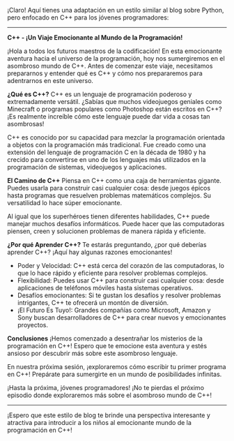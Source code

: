 ¡Claro! Aquí tienes una adaptación en un estilo similar al blog sobre Python, pero enfocado en C++ para los jóvenes programadores:

---

**C++ - ¡Un Viaje Emocionante al Mundo de la Programación!**

¡Hola a todos los futuros maestros de la codificación! En esta emocionante aventura hacia el universo de la programación, hoy nos sumergiremos en el asombroso mundo de C++. Antes de comenzar este viaje, necesitamos prepararnos y entender qué es C++ y cómo nos prepararemos para adentrarnos en este universo.

**¿Qué es C++?**
C++ es un lenguaje de programación poderoso y extremadamente versátil. ¿Sabías que muchos videojuegos geniales como Minecraft o programas populares como Photoshop están escritos en C++? ¡Es realmente increíble cómo este lenguaje puede dar vida a cosas tan asombrosas!

C++ es conocido por su capacidad para mezclar la programación orientada a objetos con la programación más tradicional. Fue creado como una extensión del lenguaje de programación C en la década de 1980 y ha crecido para convertirse en uno de los lenguajes más utilizados en la programación de sistemas, videojuegos y aplicaciones.

**El Camino de C++**
Piensa en C++ como una caja de herramientas gigante. Puedes usarla para construir casi cualquier cosa: desde juegos épicos hasta programas que resuelven problemas matemáticos complejos. Su versatilidad lo hace súper emocionante.

Al igual que los superhéroes tienen diferentes habilidades, C++ puede manejar muchos desafíos informáticos. Puede hacer que las computadoras piensen, creen y solucionen problemas de manera rápida y eficiente.

**¿Por qué Aprender C++?**
Te estarás preguntando, ¿por qué deberías aprender C++? ¡Aquí hay algunas razones emocionantes!

- Poder y Velocidad: C++ está cerca del corazón de las computadoras, lo que lo hace rápido y eficiente para resolver problemas complejos.
- Flexibilidad: Puedes usar C++ para construir casi cualquier cosa: desde aplicaciones de teléfonos móviles hasta sistemas operativos.
- Desafíos emocionantes: Si te gustan los desafíos y resolver problemas intrigantes, C++ te ofrecerá un montón de diversión.
- ¡El Futuro Es Tuyo!: Grandes compañías como Microsoft, Amazon y Sony buscan desarrolladores de C++ para crear nuevos y emocionantes proyectos.

**Conclusiones**
¡Hemos comenzado a desentrañar los misterios de la programación en C++! Espero que te emocione esta aventura y estés ansioso por descubrir más sobre este asombroso lenguaje.

En nuestra próxima sesión, ¡exploraremos cómo escribir tu primer programa en C++! Prepárate para sumergirte en un mundo de posibilidades infinitas.

¡Hasta la próxima, jóvenes programadores! ¡No te pierdas el próximo episodio donde exploraremos más sobre el asombroso mundo de C++!

---

¡Espero que este estilo de blog te brinde una perspectiva interesante y atractiva para introducir a los niños al emocionante mundo de la programación en C++!
